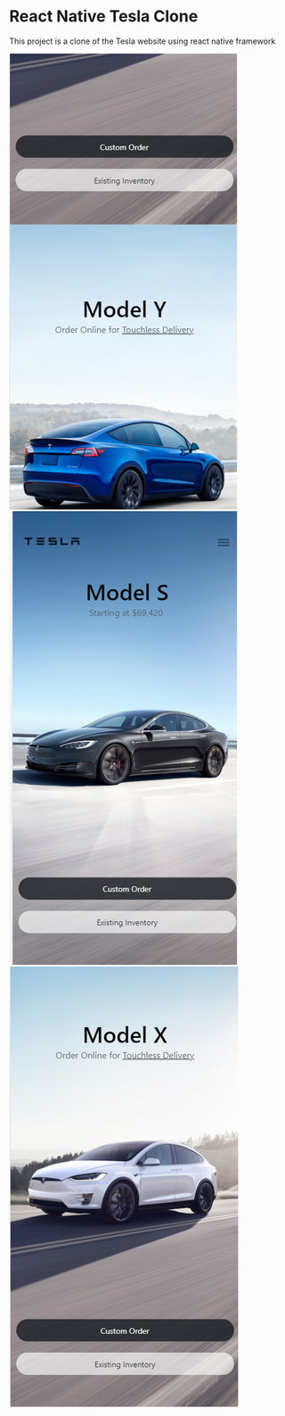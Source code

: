 # React Native Tesla Clone

This project is a clone of the Tesla website using react native framework


![TESTLA](https://raw.githubusercontent.com/nithinjose-tech/react-native-tesla-clone/main/assets/Tesla2.png)
![TESTLA](https://raw.githubusercontent.com/nithinjose-tech/react-native-tesla-clone/main/assets/Tesla3.png)
![TESTLA](https://raw.githubusercontent.com/nithinjose-tech/react-native-tesla-clone/main/assets/Tesla1.png)


